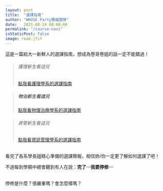 ```yaml
---
layout: post
title:  "選課指南"
author: "WHOSE Party籌備團隊"
date:   2021-08-14 08:00:00
permalink: "/course-navi"
isStaticPost: false
image: road.jfif
---
```

這是一篇給大一新鮮人的選課指南，想成為卷哥卷姐的話一定不能錯過！<br>

>###### 護理新生看這兒
>[點我看護理學系的選課指南](../_posts/2021_nur_course_navi.pdf)


>##### 物治新生看這兒
>[點我看物理治療學系的選課指南](../_posts/2021_pt_course_navi.pdf)


>###### 資管新生看這兒
>[點我看資訊管理學系的選課指南](../_posts/2021_im_course_navi.pdf)

<br>
看完了各系學長姐精心準備的選課簡報，相信妳/你一定更了解如何選課了吧！<br>

不過每到學期中總會聽到有人在說：**完了⋯我要停修⋯**<br>
<br>

停修是什麼？很嚴重嗎？會怎麼樣嗎？

